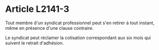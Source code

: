 # Article L2141-3

Tout membre d'un syndicat professionnel peut s'en retirer à tout instant, même en présence d'une clause contraire.

Le syndicat peut réclamer la cotisation correspondant aux six mois qui suivent le retrait d'adhésion.